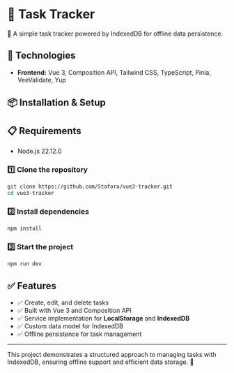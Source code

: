 # 📝 Task Tracker

📌 A simple task tracker powered by IndexedDB for offline data persistence.

## 🚀 Technologies

- **Frontend:** Vue 3, Composition API, Tailwind CSS, TypeScript, Pinia, VeeValidate, Yup

## 📦 Installation & Setup

## 📋 Requirements
- Node.js 22.12.0

### 1️⃣ Clone the repository
```bash
git clone https://github.com/Stafora/vue3-tracker.git
cd vue3-tracker
```

### 2️⃣ Install dependencies
```bash
npm install
```

### 3️⃣ Start the project
```bash
npm run dev
```

## ✅ Features

- ✅ Create, edit, and delete tasks
- ✅ Built with Vue 3 and Composition API
- ✅ Service implementation for **LocalStorage** and **IndexedDB**
- ✅ Custom data model for IndexedDB
- ✅ Offline persistence for task management

---

This project demonstrates a structured approach to managing tasks with IndexedDB, ensuring offline support and efficient data storage. 🚀